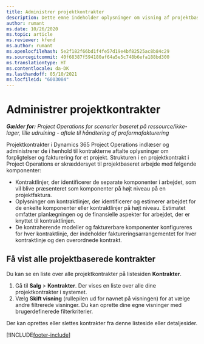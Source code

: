 ```yaml
---
title: Administrer projektkontrakter
description: Dette emne indeholder oplysninger om visning af projektbaserede kontrakter.
author: rumant
ms.date: 10/26/2020
ms.topic: article
ms.reviewer: kfend
ms.author: rumant
ms.openlocfilehash: 5e2f182f66bd1f4fe57d19e4bf82525ac8b84c29
ms.sourcegitcommit: 40f68387f594180af64a5e5c748b6efa188bd300
ms.translationtype: HT
ms.contentlocale: da-DK
ms.lasthandoff: 05/10/2021
ms.locfileid: "6003084"
---
```

# <a name="manage-project-contracts"></a>Administrer projektkontrakter

_**Gælder for:** Project Operations for scenarier baseret på ressource/ikke-lager, lille udrulning - aftale til håndtering af proformafakturering_

Projektkontrakter i Dynamics 365 Project Operations indlæser og administrerer de i henhold til kontrakterne aftalte oplysninger om forpligtelser og fakturering for et projekt. Strukturen i en projektkontrakt i Project Operations er skræddersyet til projektbaseret arbejde med følgende komponenter:

- Kontraktlinjer, der identificerer de separate komponenter i arbejdet, som vil blive præsenteret som komponenter på højt niveau på en projektfaktura.
- Oplysninger om kontraktlinjer, der identificerer og estimerer arbejdet for de enkelte komponenter eller kontraktlinjer på højt niveau. Estimatet omfatter planlægningen og de finansielle aspekter for arbejdet, der er knyttet til kontraktlinjen.
- De kontraherende modeller og fakturerbare komponenter konfigureres for hver kontraktlinje, der indeholder faktureringsarrangementet for hver kontraktlinje og den overordnede kontrakt.

## <a name="view-all-project-based-contracts"></a>Få vist alle projektbaserede kontrakter

Du kan se en liste over alle projektkontrakter på listesiden **Kontrakter**. 

1. Gå til **Salg** > **Kontrakter**. Der vises en liste over alle dine projektkontrakter i systemet. 
2. Vælg **Skift visning** (rullepilen ud for navnet på visningen) for at vælge andre filtrerede visninger. Du kan oprette dine egne visninger med brugerdefinerede filterkriterier.

Der kan oprettes eller slettes kontrakter fra denne listeside eller detaljesider.


[!INCLUDE[footer-include](../../includes/footer-banner.md)]